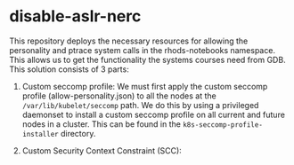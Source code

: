 # disable-aslr-nerc

This repository deploys the necessary resources for allowing the personality and ptrace system calls in the rhods-notebooks namespace. This allows us to get the functionality the systems courses need from GDB. This solution consists of 3 parts:

1. Custom seccomp profile: We must first apply the custom seccomp profile (allow-personality.json) to all the nodes at the `/var/lib/kubelet/seccomp` path. We do this by using a privileged daemonset to install a custom seccomp profile on all current and future nodes in a cluster. This can be found in the `k8s-seccomp-profile-installer` directory.

2. Custom Security Context Constraint (SCC): 